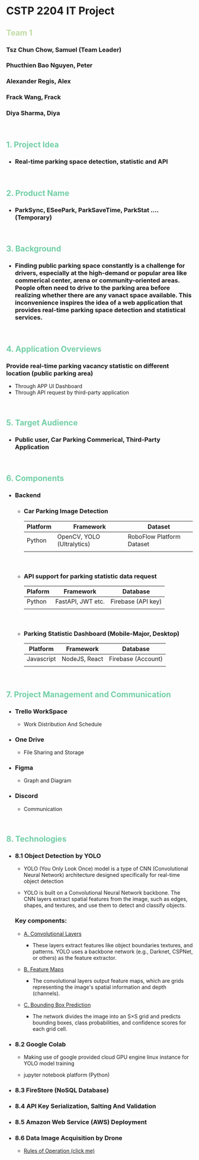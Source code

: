 # CSTP 2204 IT Project

## <span style="color: rgb(191, 219, 162);">Team 1
### Tsz Chun Chow, Samuel (Team Leader)

### Phucthien Bao Nguyen, Peter

### Alexander Regis, Alex

### Frack Wang, Frack

### Diya Sharma, Diya
<br>

## <span style="color: rgb(114, 207, 166);">1. Project Idea
- ### Real-time parking space detection, statistic and API
<br>

## <span style="color: rgb(114, 207, 166);">2. Product Name
- ### ParkSync, ESeePark, ParkSaveTime, ParkStat .... (Temporary)
<br>

## <span style="color: rgb(114, 207, 166);">3. Background
- ### <span style="text-align: justify;"> Finding public parking space constantly is a challenge for drivers, especially at the high-demand or popular area like commerical center, arena or community-oriented areas. People often need to drive to the parking area before realizing whether there are any vanact space available. This inconvenience inspires the idea of a web application that provides real-time parking space detection and statistical services. </span>
<br>

## <span style="color: rgb(114, 207, 166);">4. Application Overviews
### Provide real-time parking vacancy statistic on different location (public parking area)
 - Through APP UI Dashboard
 - Through API request by third-party application
 
<br>

## <span style="color: rgb(114, 207, 166);">5. Target Audience
- ### Public user, Car Parking Commerical, Third-Party Application
<br>

## <span style="color: rgb(114, 207, 166);">6. Components
- ### Backend
    - ### Car Parking Image Detection
        |Platform|Framework|Dataset|
        |-|-|-|
        |Python|OpenCV, YOLO (Ultralytics)|RoboFlow Platform Dataset|
        ||||
    <br>

    - ### API support for parking statistic data request
        |Plaform|Framework|Database|
        |-|-|-|
        |Python|FastAPI, JWT etc.|Firebase (API key)
        ||||
    <br>

    - ### Parking Statistic Dashboard (Mobile-Major, Desktop)
        |Platform|Framework|Database|
        |-|-|-|
        |Javascript|NodeJS, React|Firebase (Account)|
        ||||
    <br>

## <span style="color: rgb(114, 207, 166);">7. Project Management and Communication
- ### Trello WorkSpace
    - Work Distribution And Schedule
- ### One Drive
    - File Sharing and Storage
- ### Figma 
    - Graph and Diagram
- ### Discord
    - Communication

<br>

## <span style="color: rgb(114, 207, 166);">8. Technologies
- ### 8.1 Object Detection by YOLO
    - YOLO (You Only Look Once) model is a type of CNN (Convolutional Neural Network) architecture designed specifically for real-time object detection

    - YOLO is built on a Convolutional Neural Network backbone. The CNN layers extract spatial features from the image, such as edges, shapes, and textures, and use them to detect and classify objects.



    ### Key components:
    - <u>A. Convolutional Layers</u>

        - These layers extract features like object boundaries textures, and patterns. YOLO uses a backbone network (e.g., Darknet, CSPNet, or others) as the feature extractor.

    - <u>B. Feature Maps</u>

        - The convolutional layers output feature maps, which are grids representing the image's spatial information and depth (channels).

    - <u>C. Bounding Box Prediction</u> 

        - The network divides the image into an S×S grid and predicts bounding boxes, class probabilities, and confidence scores for each grid cell.

- ### 8.2 Google Colab
    - Making use of google provided cloud GPU engine linux instance for YOLO model training

    - jupyter notebook platform (Python)

- ### 8.3 FireStore (NoSQL Database)
- ### 8.4 API Key Serialization, Salting And Validation
- ### 8.5 Amazon Web Service (AWS) Deployment
- ### 8.6 Data Image Acquisition by Drone
    - [Rules of Operation (click me)](https://tc.canada.ca/en/aviation/drone-safety/learn-rules-you-fly-your-drone/find-your-category-drone-operation
    )